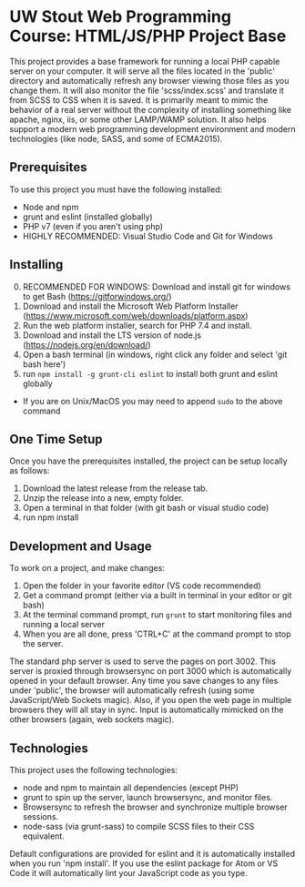 UW Stout Web Programming Course: HTML/JS/PHP Project Base
=========================================================

This project provides a base framework for running a local PHP capable server on your computer.  It will serve all the files located in the 'public' directory and automatically refresh any browser viewing those files as you change them.  It will also monitor the file 'scss/index.scss' and translate it from SCSS to CSS when it is saved.  It is primarily meant to mimic the behavior of a real server without the complexity of installing something like apache, nginx, iis, or some other LAMP/WAMP solution.  It also helps support a modern web programming development environment and modern technologies (like node, SASS, and some of ECMA2015).

Prerequisites
-------------
To use this project you must have the following installed:
- Node and npm
- grunt and eslint (installed globally)
- PHP v7 (even if you aren't using php)
- HIGHLY RECOMMENDED: Visual Studio Code and Git for Windows

Installing
----------
0. RECOMMENDED FOR WINDOWS: Download and install git for windows to get Bash (https://gitforwindows.org/)
1. Download and install the Microsoft Web Platform Installer (https://www.microsoft.com/web/downloads/platform.aspx)
2. Run the web platform installer, search for PHP 7.4 and install.
3. Download and install the LTS version of node.js (https://nodejs.org/en/download/)
4. Open a bash terminal (in windows, right click any folder and select 'git bash here')
5. run `npm install -g grunt-cli eslint` to install both grunt and eslint globally
- If you are on Unix/MacOS you may need to append `sudo` to the above command

One Time Setup
--------------
Once you have the prerequisites installed, the project can be setup locally as follows:
1. Download the latest release from the release tab.
2. Unzip the release into a new, empty folder.
2. Open a terminal in that folder (with git bash or visual studio code)
3. run npm install

Development and Usage
---------------------
To work on a project, and make changes:
1. Open the folder in your favorite editor (VS code recommended)
2. Get a command prompt (either via a built in terminal in your editor or git bash)
3. At the terminal command prompt, run `grunt` to start monitoring files and running a local server
4. When you are all done, press 'CTRL+C' at the command prompt to stop the server.

The standard php server is used to serve the pages on port 3002. This server is proxied through browsersync on port 3000 which is automatically opened in your default browser. Any time you save changes to any files under 'public', the browser will automatically refresh (using some JavaScript/Web Sockets magic).  Also, if you open the web page in multiple browsers they will all stay in sync. Input is automatically mimicked on the other browsers (again, web sockets magic).

Technologies
------------
This project uses the following technologies:
- node and npm to maintain all dependencies (except PHP)
- grunt to spin up the server, launch browsersync, and monitor files.
- Browsersync to refresh the browser and synchronize multiple browser sessions.
- node-sass (via grunt-sass) to compile SCSS files to their CSS equivalent.

Default configurations are provided for eslint and it is automatically installed when you run 'npm install'. If you use the eslint package for Atom or VS Code it will automatically lint your JavaScript code as you type.
